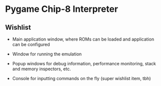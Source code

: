 # Pygame Chip-8 Interpreter

## Wishlist

* Main application window, where ROMs can be loaded and application can be configured

* Window for running the emulation

* Popup windows for debug information, performance monitoring, stack and memory inspectors, etc.

* Console for inputting commands on the fly (super wishlist item, tbh)
